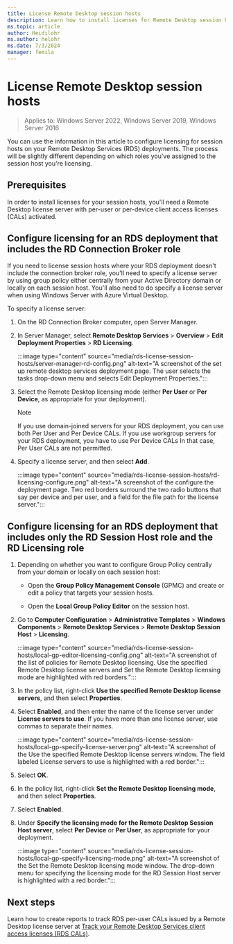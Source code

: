 ```yaml
---
title: License Remote Desktop session hosts
description: Learn how to install licenses for Remote Desktop session hosts.
ms.topic: article
author: Heidilohr
ms.author: helohr
ms.date: 7/3/2024
manager: femila
---
```

# License Remote Desktop session hosts

>Applies to: Windows Server 2022, Windows Server 2019, Windows Server 2016

You can use the information in this article to configure licensing for session hosts on your Remote Desktop Services (RDS) deployments. The process will be slightly different depending on which roles you've assigned to the session host you're licensing.

## Prerequisites

In order to install licenses for your session hosts, you'll need a Remote Desktop license server with per-user or per-device client access licenses (CALs) activated.

## Configure licensing for an RDS deployment that includes the RD Connection Broker role

If you need to license session hosts where your RDS deployment doesn't include the connection broker role, you'll need to specify a license server by using group policy either centrally from your Active Directory domain or locally on each session host. You'll also need to do specify a license server when using Windows Server with Azure Virtual Desktop.

To specify a license server:

1. On the RD Connection Broker computer, open Server Manager.
2. In Server Manager, select **Remote Desktop Services** > **Overview** > **Edit Deployment Properties** > **RD Licensing**.

   :::image type="content" source="media/rds-license-session-hosts/server-manager-rd-config.png" alt-text="A screenshot of the set up remote desktop services deployment page. The user selects the tasks drop-down menu and selects Edit Deployment Properties.":::

3. Select the Remote Desktop licensing mode (either **Per User** or **Per Device**, as appropriate for your deployment).

   > [!NOTE]  
   > If you use domain-joined servers for your RDS deployment, you can use both Per User and Per Device CALs. If you use workgroup servers for your RDS deployment, you have to use Per Device CALs In that case, Per User CALs are not permitted.

4. Specify a license server, and then select **Add**.

   :::image type="content" source="media/rds-license-session-hosts/rd-licensing-configure.png" alt-text="A screenshot of the configure the deployment page. Two red borders surround the two radio buttons that say per device and per user, and a field for the file path for the license server.":::

## Configure licensing for an RDS deployment that includes only the RD Session Host role and the RD Licensing role

1. Depending on whether you want to configure Group Policy centrally from your domain or locally on each session host:

   - Open the **Group Policy Management Console** (GPMC) and create or edit a policy that targets your session hosts.

   - Open the **Local Group Policy Editor** on the session host.

1. Go to **Computer Configuration** > **Administrative Templates** > **Windows Components** > **Remote Desktop Services** > **Remote Desktop Session Host** > **Licensing**.

   :::image type="content" source="media/rds-license-session-hosts/local-gp-editor-licensing-config.png" alt-text="A screenshot of the list of policies for Remote Desktop licensing. Use the specified Remote Desktop license servers and Set the Remote Desktop licensing mode are highlighted with red borders.":::

1. In the policy list, right-click **Use the specified Remote Desktop license servers**, and then select **Properties**.

1. Select **Enabled**, and then enter the name of the license server under **License servers to use**. If you have more than one license server, use commas to separate their names.

   :::image type="content" source="media/rds-license-session-hosts/local-gp-specify-license-server.png" alt-text="A screenshot of the Use the specified Remote Desktop license servers window. The field labeled License servers to use is highlighted with a red border.":::

1. Select **OK**.  

1. In the policy list, right-click **Set the Remote Desktop licensing mode**, and then select **Properties**.

1. Select **Enabled**.

1. Under **Specify the licensing mode for the Remote Desktop Session Host server**, select **Per Device** or **Per User**, as appropriate for your deployment.

   :::image type="content" source="media/rds-license-session-hosts/local-gp-specify-licensing-mode.png" alt-text="A screenshot of the Set the Remote Desktop licensing mode window. The drop-down menu for specifying the licensing mode for the RD Session Host server is highlighted with a red border.":::

## Next steps

Learn how to create reports to track RDS per-user CALs issued by a Remote Desktop license server at [Track your Remote Desktop Services client access licenses (RDS CALs)](rds-track-cals.md).
